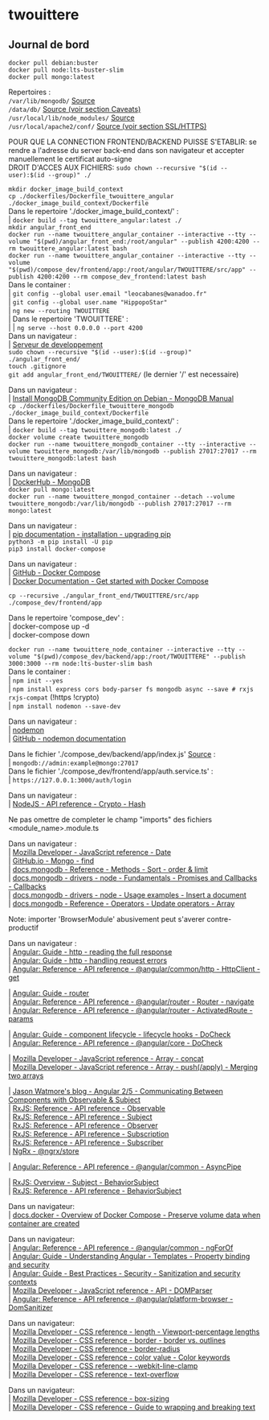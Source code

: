 # twouittere

## Journal de bord

`docker pull debian:buster`  
`docker pull node:lts-buster-slim`  
`docker pull mongo:latest`  

Repertoires :  
`/var/lib/mongodb/` [Source](https://docs.mongodb.com/manual/tutorial/install-mongodb-on-debian/#run-mongodb-community-edition)  
`/data/db/` [Source (voir section Caveats)](https://hub.docker.com/_/mongo)  
`/usr/local/lib/node_modules/` [Source](https://docs.npmjs.com/cli/v7/configuring-npm/folders)  
`/usr/local/apache2/conf/` [Source (voir section SSL/HTTPS)](https://hub.docker.com/_/httpd)  

POUR QUE LA CONNECTION FRONTEND/BACKEND PUISSE S'ETABLIR: se rendre a l'adresse du server back-end dans son navigateur et accepter manuellement le certificat auto-signe  
DROIT D'ACCES AUX FICHIERS: `sudo chown --recursive "$(id --user):$(id --group)" ./`  

`mkdir docker_image_build_context`  
`cp ./dockerfiles/Dockerfile_twouittere_angular ./docker_image_build_context/Dockerfile`  
Dans le repertoire './docker\_image\_build\_context/' :  
|	`docker build --tag twouittere_angular:latest ./`  
`mkdir angular_front_end`  
`docker run --name twouittere_angular_container --interactive --tty --volume "$(pwd)/angular_front_end:/root/angular" --publish 4200:4200 --rm twouittere_angular:latest bash`  
`docker run --name twouittere_angular_container --interactive --tty --volume "$(pwd)/compose_dev/frontend/app:/root/angular/TWOUITTERE/src/app" --publish 4200:4200 --rm compose_dev_frontend:latest bash`  
Dans le container :  
|	`git config --global user.email "leocabanes@wanadoo.fr"`  
|	`git config --global user.name "HippopoStar"`  
|	`ng new --routing TWOUITTERE`  
|	Dans le repertoire 'TWOUITTERE' :  
|	|	`ng serve --host 0.0.0.0 --port 4200`  
Dans un navigateur :  
|	[Serveur de developpement](http://127.0.0.1:4200/)  
`sudo chown --recursive "$(id --user):$(id --group)" ./angular_front_end/`  
`touch .gitignore`  
`git add angular_front_end/TWOUITTERE/` (le dernier '/' est necessaire)  

Dans un navigateur :  
|	[Install MongoDB Community Edition on Debian - MongoDB Manual](https://docs.mongodb.com/manual/tutorial/install-mongodb-on-debian/)  
`cp ./dockerfiles/Dockerfile_twouittere_mongodb ./docker_image_build_context/Dockerfile`  
Dans le repertoire './docker\_image\_build\_context/' :  
|	`docker build --tag twouittere_mongodb:latest ./`  
`docker volume create twouittere_mongodb`  
`docker run --name twouittere_mongodb_container --tty --interactive --volume twouittere_mongodb:/var/lib/mongodb --publish 27017:27017 --rm twouittere_mongodb:latest bash`  

Dans un navigateur :  
|	[DockerHub - MongoDB](https://hub.docker.com/_/mongo)  
`docker pull mongo:latest`  
`docker run --name twouittere_mongod_container --detach --volume twouittere_mongodb:/var/lib/mongodb --publish 27017:27017 --rm mongo:latest`  

Dans un navigateur :  
|	[pip documentation - installation - upgrading pip](https://pip.pypa.io/en/stable/installing/#upgrading-pip)  
`python3 -m pip install -U pip`  
`pip3 install docker-compose`  

Dans un navigateur :  
|	[GitHub - Docker Compose](https://github.com/docker/compose)  
|	[Docker Documentation - Get started with Docker Compose](https://docs.docker.com/compose/gettingstarted/)  

`cp --recursive ./angular_front_end/TWOUITTERE/src/app ./compose_dev/frontend/app`  

Dans le repertoire 'compose\_dev' :  
|	docker-compose up -d  
|	docker-compose down  

`docker run --name twouittere_node_container --interactive --tty --volume "$(pwd)/compose_dev/backend/app:/root/TWOUITTERE" --publish 3000:3000 --rm node:lts-buster-slim bash`  
Dans le container :  
|	`npm init --yes`  
|	`npm install express cors body-parser fs mongodb async --save # rxjs rxjs-compat` (!https !crypto)  
|	`npm install nodemon --save-dev`  

Dans un navigateur :  
|	[nodemon](https://nodemon.io/)  
|	[GitHub - nodemon documentation](https://github.com/remy/nodemon#nodemon)  

Dans le fichier './compose\_dev/backend/app/index.js' [Source](https://docs.mongodb.com/manual/reference/connection-string/) :  
|	`mongodb://admin:example@mongo:27017`  
Dans le fichier './compose\_dev/frontend/app/auth.service.ts' :  
|	`https://127.0.0.1:3000/auth/login`  

Dans un navigateur :  
|	[NodeJS - API reference - Crypto - Hash](https://nodejs.org/api/crypto.html#crypto_class_hash)  

Ne pas omettre de completer le champ "imports" des fichiers \<module\_name\>.module.ts

Dans un navigateur :  
|	[Mozilla Developer - JavaScript reference - Date](https://developer.mozilla.org/en-US/docs/Web/JavaScript/Reference/Global_Objects/Date)  
|	[GitHub.io - Mongo - find](http://mongodb.github.io/node-mongodb-native/3.6/api/Collection.html#find)  
|	[docs.mongodb - Reference - Methods - Sort - order & limit](https://docs.mongodb.com/manual/reference/method/cursor.sort/#limit-results)  
|	[docs.mongodb - drivers - node - Fundamentals - Promises and Callbacks - Callbacks](https://docs.mongodb.com/drivers/node/current/fundamentals/promises/#callbacks)  
|	[docs.mongodb - drivers - node - Usage examples - Insert a document](https://docs.mongodb.com/drivers/node/current/usage-examples/insertOne/)  
|	[docs.mongodb - Reference - Operators - Update operators - Array](https://docs.mongodb.com/manual/reference/operator/update/#array)  

Note: importer 'BrowserModule' abusivement peut s'averer contre-productif

Dans un navigateur :  
|	[Angular: Guide - http - reading the full response](https://angular.io/guide/http#reading-the-full-response)  
|	[Angular: Guide - http - handling request errors](https://angular.io/guide/http#handling-request-errors)  
|	[Angular: Reference - API reference - @angular/common/http - HttpClient - get](https://angular.io/api/common/http/HttpClient#get)  

|	[Angular: Guide - router](https://angular.io/guide/router)  
|	[Angular: Reference - API reference - @angular/router - Router - navigate](https://angular.io/api/router/Router#navigate)  
|	[Angular: Reference - API reference - @angular/router - ActivatedRoute - params](https://angular.io/api/router/ActivatedRoute#params)  

|	[Angular: Guide - component lifecycle - lifecycle hooks - DoCheck](https://angular.io/guide/lifecycle-hooks#defining-custom-change-detection)  
|	[Angular: Reference - API reference - @angular/core - DoCheck](https://angular.io/api/core/DoCheck)  

|	[Mozilla Developer - JavaScript reference - Array - concat](https://developer.mozilla.org/en-US/docs/Web/JavaScript/Reference/Global_Objects/Array/concat)  
|	[Mozilla Developer - JavaScript reference - Array - push(/apply) - Merging two arrays](https://developer.mozilla.org/en-US/docs/Web/JavaScript/Reference/Global_Objects/Array/push#merging_two_arrays)  

|	[Jason Watmore's blog - Angular 2/5 - Communicating Between Components with Observable & Subject](https://jasonwatmore.com/post/2016/12/01/angular-2-communicating-between-components-with-observable-subject)  
|	[RxJS: Reference - API reference - Observable](https://rxjs.dev/api/index/class/Observable)  
|	[RxJS: Reference - API reference - Subject](https://rxjs.dev/api/index/class/Subject)  
|	[RxJS: Reference - API reference - Observer](https://rxjs.dev/api/index/interface/Observer)  
|	[RxJS: Reference - API reference - Subscription](https://rxjs.dev/api/index/class/Subscription)  
|	[RxJS: Reference - API reference - Subscriber](https://rxjs.dev/api/index/class/Subscriber)  
|	[NgRx - @ngrx/store](https://ngrx.io/)  

|	[Angular: Reference - API reference - @angular/common - AsyncPipe](https://angular.io/api/common/AsyncPipe)  

|	[RxJS: Overview - Subject - BehaviorSubject](https://rxjs.dev/guide/subject#behaviorsubject)  
|	[RxJS: Reference - API reference - BehaviorSubject](https://rxjs.dev/api/index/class/BehaviorSubject)  

Dans un navigateur:  
|	[docs.docker - Overview of Docker Compose - Preserve volume data when container are created](https://docs.docker.com/compose/#preserve-volume-data-when-containers-are-created)  

Dans un navigateur:  
|	[Angular: Reference - API reference - @angular/common - ngForOf](https://angular.io/api/common/NgForOf)  
|	[Angular: Guide - Understanding Angular - Templates - Property binding and security](https://angular.io/guide/property-binding#property-binding-and-security)  
|	[Angular: Guide - Best Practices - Security - Sanitization and security contexts](https://angular.io/guide/security#sanitization-and-security-contexts)  
|	[Mozilla Developer - JavaScript reference - API - DOMParser](https://developer.mozilla.org/en-US/docs/Web/API/DOMParser)  
|	[Angular: Reference - API reference - @angular/platform-browser - DomSanitizer](https://angular.io/api/platform-browser/DomSanitizer)  

Dans un navigateur:  
|	[Mozilla Developer - CSS reference - length - Viewport-percentage lengths](https://developer.mozilla.org/en-US/docs/Web/CSS/length#viewport-percentage_lengths)  
|	[Mozilla Developer - CSS reference - border - border vs. outlines](https://developer.mozilla.org/en-US/docs/Web/CSS/border#borders_vs._outlines)  
|	[Mozilla Developer - CSS reference - border-radius](https://developer.mozilla.org/en-US/docs/Web/CSS/border-radius)  
|	[Mozilla Developer - CSS reference - color value - Color keywords](https://developer.mozilla.org/en-US/docs/Web/CSS/color_value#color_keywords)  
|	[Mozilla Developer - CSS reference - -webkit-line-clamp](https://developer.mozilla.org/en-US/docs/Web/CSS/-webkit-line-clamp)  
|	[Mozilla Developer - CSS reference - text-overflow](https://developer.mozilla.org/en-US/docs/Web/CSS/text-overflow)  

Dans un navigateur:  
|	[Mozilla Developer - CSS reference - box-sizing](https://developer.mozilla.org/en-US/docs/Web/CSS/box-sizing)  
|	[Mozilla Developer - CSS reference - Guide to wrapping and breaking text](https://developer.mozilla.org/en-US/docs/Web/CSS/CSS_Text/Wrapping_Text)  

